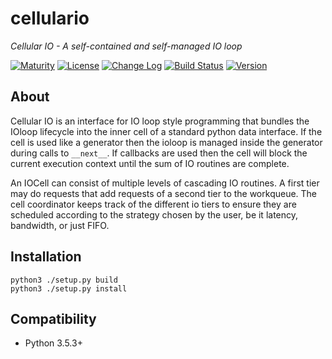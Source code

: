 cellulario
===========

_*Cellular IO - A self-contained and self-managed IO loop*_

[![Maturity](https://img.shields.io/pypi/status/cellulario.svg)](https://pypi.python.org/pypi/cellulario)
[![License](https://img.shields.io/pypi/l/cellulario.svg)](https://pypi.python.org/pypi/cellulario)
[![Change Log](https://img.shields.io/badge/change-log-blue.svg)](https://github.com/mayfield/cellulario/blob/master/CHANGELOG.md)
[![Build Status](https://semaphoreci.com/api/v1/projects/3a285086-d1cf-4585-97ec-6b96e707b0c9/595977/shields_badge.svg)](https://semaphoreci.com/mayfield/cellulario)
[![Version](https://img.shields.io/pypi/v/cellulario.svg)](https://pypi.python.org/pypi/cellulario)

About
--------

Cellular IO is an interface for IO loop style programming that bundles the IOloop
lifecycle into the inner cell of a standard python data interface.  If the cell
is used like a generator then the ioloop is managed inside the generator during
calls to `__next__`.  If callbacks are used then the cell will block the current
execution context until the sum of IO routines are complete.

An IOCell can consist of multiple levels of cascading IO routines.  A first tier
may do requests that add requests of a second tier to the workqueue.  The cell
coordinator keeps track of the different io tiers to ensure they are scheduled
according to the strategy chosen by the user, be it latency, bandwidth, or just
FIFO.


Installation
--------

    python3 ./setup.py build
    python3 ./setup.py install


Compatibility
--------

* Python 3.5.3+

